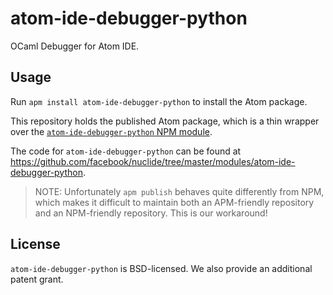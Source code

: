 # atom-ide-debugger-python

OCaml Debugger for Atom IDE.

## Usage

Run `apm install atom-ide-debugger-python` to install the Atom package.

This repository holds the published Atom package, which is a thin wrapper over the [`atom-ide-debugger-python` NPM module](https://www.npmjs.com/package/atom-ide-debugger-python).

The code for `atom-ide-debugger-python` can be found at https://github.com/facebook/nuclide/tree/master/modules/atom-ide-debugger-python.

> NOTE: Unfortunately `apm publish` behaves quite differently from NPM, which makes it difficult to maintain both an APM-friendly repository and an NPM-friendly repository. This is our workaround!

## License

`atom-ide-debugger-python` is BSD-licensed. We also provide an additional patent grant.
